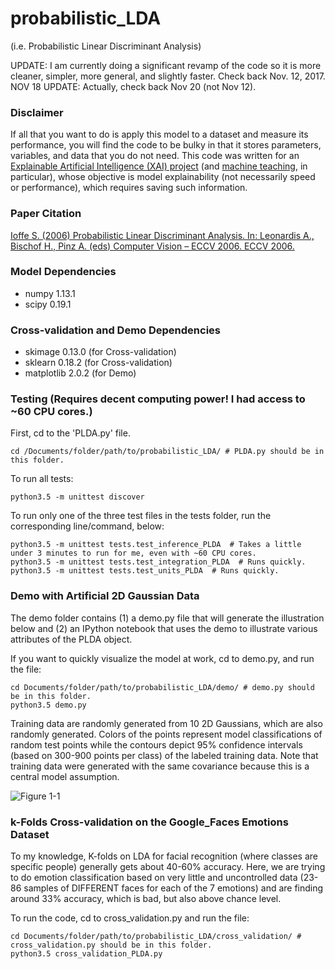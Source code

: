 # probabilistic_LDA 
(i.e. Probabilistic Linear Discriminant Analysis)

UPDATE: I am currently doing a significant revamp of the code so it is more cleaner, simpler, more general, and slightly faster. Check back Nov. 12, 2017.
NOV 18 UPDATE: Actually, check back Nov 20 (not Nov 12).

### Disclaimer
If all that you want to do is apply this model to a dataset and measure its
 performance, you will find the code to be bulky in that it stores parameters,
 variables, and data that you do not need. This code was written for
 an [Explainable Artificial Intelligence (XAI) project](http://shaftolab.com/people.html)
 (and [machine teaching](http://shaftolab.com/publications.html), in particular), whose
 objective is model explainability (not necessarily speed or performance),
 which requires saving such information.

### Paper Citation
[Ioffe S. (2006) Probabilistic Linear Discriminant Analysis. In: Leonardis A., Bischof H., Pinz A. (eds) Computer Vision – ECCV 2006. ECCV 2006.](https://link.springer.com/chapter/10.1007/11744085_41)

### Model Dependencies
* numpy 1.13.1
* scipy 0.19.1

### Cross-validation and Demo Dependencies
* skimage 0.13.0  (for Cross-validation)
* sklearn 0.18.2  (for Cross-validation)
* matplotlib 2.0.2  (for Demo) 

### Testing (Requires decent computing power! I had access to ~60 CPU cores.)
First, cd to the 'PLDA.py' file.
```
cd /Documents/folder/path/to/probabilistic_LDA/ # PLDA.py should be in this folder.
```

To run all tests:
```
python3.5 -m unittest discover
```

To run only one of the three test files in the tests folder, run the corresponding line/command, below:
```
python3.5 -m unittest tests.test_inference_PLDA  # Takes a little under 3 minutes to run for me, even with ~60 CPU cores.
python3.5 -m unittest tests.test_integration_PLDA  # Runs quickly.
python3.5 -m unittest tests.test_units_PLDA  # Runs quickly.
```

### Demo with Artificial 2D Gaussian Data
The demo folder contains (1) a demo.py file that will generate the illustration below
and (2) an IPython notebook that uses the demo to illustrate various attributes
of the PLDA object.

If you want to quickly visualize the model at work, cd to demo.py, and run the file:
```
cd Documents/folder/path/to/probabilistic_LDA/demo/ # demo.py should be in this folder.
python3.5 demo.py
```
Training data are randomly generated from 10 2D Gaussians, which are also
 randomly generated. Colors of the points represent model classifications 
 of random test points while the contours depict 95% confidence intervals 
 (based on 300-900 points per class) of the labeled training data. Note that
 training data were generated with the same covariance because this is a 
 central model assumption.

![Figure 1-1](https://github.com/RaviSoji/probabilistic_LDA/blob/master/demo/2D_example.png?raw=True)

### k-Folds Cross-validation on the Google_Faces Emotions Dataset
To my knowledge, K-folds on LDA for facial recognition (where classes are 
 specific people) generally gets about 40-60% accuracy. Here, we are 
 trying to do emotion classification based on very little and uncontrolled
 data (23-86 samples of DIFFERENT faces for each of the 7 emotions) and 
 are finding around 33% accuracy, which is bad, but also above chance level.
 
To run the code, cd to cross_validation.py and run the file:
```
cd Documents/folder/path/to/probabilistic_LDA/cross_validation/ # cross_validation.py should be in this folder.
python3.5 cross_validation_PLDA.py
```
